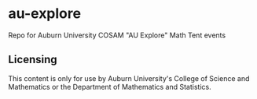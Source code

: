 au-explore
==========

Repo for Auburn University COSAM "AU Explore" Math Tent events

## Licensing

This content is only for use by Auburn University's College of Science and Mathematics 
or the Department of Mathematics and Statistics.
